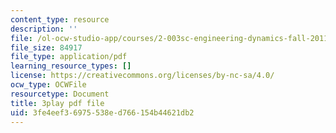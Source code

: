 ```yaml
---
content_type: resource
description: ''
file: /ol-ocw-studio-app/courses/2-003sc-engineering-dynamics-fall-2011/3fe4eef36975538ed766154b44621db2_wzEqF_UQkks.pdf
file_size: 84917
file_type: application/pdf
learning_resource_types: []
license: https://creativecommons.org/licenses/by-nc-sa/4.0/
ocw_type: OCWFile
resourcetype: Document
title: 3play pdf file
uid: 3fe4eef3-6975-538e-d766-154b44621db2
---
```

